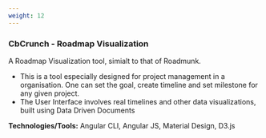 ```yaml
---
weight: 12
---
```


### CbCrunch - Roadmap Visualization

A Roadmap Visualization tool, simialt to that of Roadmunk.

- This is a tool especially designed for project management in a organisation. One can set the goal, create timeline and set milestone for any given project.
- The User Interface involves real timelines and other data visualizations, built using Data Driven Documents

**Technologies/Tools:** Angular CLI, Angular JS, Material Design, D3.js
